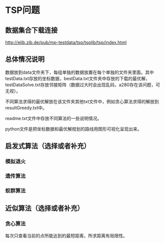 # TSP问题
## 数据集合下载连接

http://elib.zib.de/pub/mp-testdata/tsp/tsplib/tsp/index.html

## 总体情况说明

数据放到data文件夹下，每组单独的数据放置在每个单独的文件夹里面。其中testData.txt存放的坐标数据，bestData.txt文件夹中存放的下载的最优解，testDataSolve.txt存放邻接矩阵（数据过大时会出现乱码，a280存在该问题，可无视）。

不同算法求得的最优解放在该文件夹其他txt文件中，例如贪心算法求得的解放到resultGreedy.txt中。

readme.txt文件中存放不同算法的一些说明情况。

python文件是把坐标数据和最优解规划的路线用图形可视化呈现出来。

## 启发式算法（选择或者补充）

### 模拟退火



### 遗传算法



### 蚁群算法





## 近似算法（选择或者补充）

### 贪心算法

每次只查看当前的点所能达到的最短距离，所求距离有局限性。